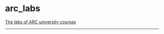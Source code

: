 # arc_labs
[The labs of ARC university courses][link_1]

--------
[link_1]: http://embarc.org/arc_labs
